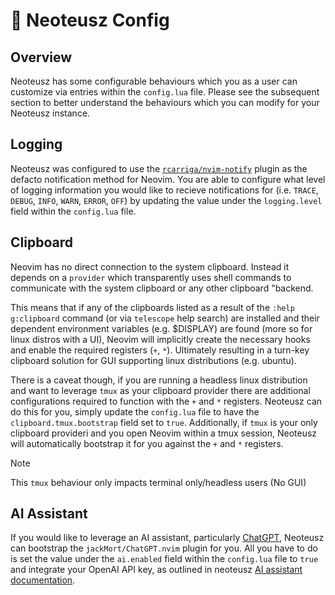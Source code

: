 # 🧰 Neoteusz Config

## Overview

Neoteusz has some configurable behaviours which you as a user can customize via entries within the `config.lua` file. Please see the subsequent section to better understand the behaviours which you can modify for your Neoteusz instance.


## Logging

Neoteusz was configured to use the [`rcarriga/nvim-notify`](https://github.com/rcarriga/nvim-notify) plugin as the defacto notification method for Neovim. You are able to configure what level of logging information you would like to recieve notifications for (i.e. `TRACE`, `DEBUG`, `INFO`, `WARN`, `ERROR`, `OFF`) by updating the value under the `logging.level` field within the `config.lua` file.


## Clipboard

Neovim has no direct connection to the system clipboard. Instead it depends on a `provider` which transparently uses shell commands to communicate with the system clipboard or any other clipboard "backend.

This means that if any of the clipboards listed as a result of the `:help g:clipboard` command (or via `telescope` help search) are installed and their dependent environment variables (e.g. $DISPLAY) are found (more so for linux distros with a UI), Neovim will implicitly create the necessary hooks and enable the required registers (`+`, `*`). Ultimately resulting in a turn-key clipboard solution for GUI supporting linux distributions (e.g. ubuntu).

There is a caveat though, if you are running a headless linux distribution and want to leverage `tmux` as your clipboard provider there are additional configurations required to function with the `+` and `*` registers. Neoteusz can do this for you, simply update the `config.lua` file to have the `clipboard.tmux.bootstrap` field set to `true`. Additionally, if `tmux` is your only clipboard provideri and you open Neovim within a tmux session, Neoteusz will automatically bootstrap it for you against the `+` and `*` registers.

>[!NOTE]
> This `tmux` behaviour only impacts terminal only/headless users (No GUI)


## AI Assistant

If you would like to leverage an AI assistant, particularly [ChatGPT](https://openai.com/chatgpt/overview/), Neoteusz can bootstrap the `jackMort/ChatGPT.nvim` plugin for you. All you have to do is set the value under the `ai.enabled` field within the `config.lua` file to `true` and integrate your OpenAI API key, as outlined in neoteusz [AI assistant documentation](/docs/ai-assistant.md).

